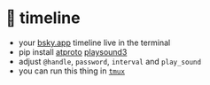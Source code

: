 # 🦋 timeline
- your [bsky.app](https://bsky.app/) timeline live in the terminal
- pip install [atproto](https://github.com/MarshalX/atproto) [playsound3](https://github.com/sjmikler/playsound3)
- adjust `@handle`, `password`, `interval` and `play_sound`
- you can run this thing in [`tmux`](https://tmux.github.io/)

